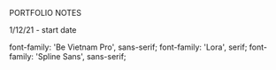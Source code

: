 PORTFOLIO NOTES

1/12/21 - start date

font-family: 'Be Vietnam Pro', sans-serif;
font-family: 'Lora', serif;
font-family: 'Spline Sans', sans-serif;